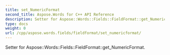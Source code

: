 ```yaml
---
title: set_NumericFormat
second_title: Aspose.Words for C++ API Reference
description: Setter for Aspose::Words::Fields::FieldFormat::get_NumericFormat. 
type: docs
weight: 0
url: /cpp/aspose.words.fields/fieldformat/set_numericformat/
---
```


Setter for Aspose::Words::Fields::FieldFormat::get_NumericFormat. 

